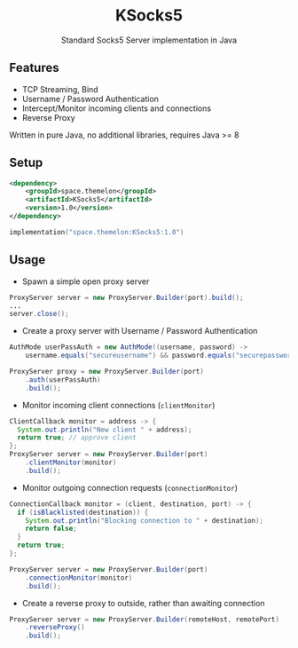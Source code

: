 <h1 align="center">KSocks5</h1>
<p align="center">Standard Socks5 Server implementation in Java</p>

## Features

- TCP Streaming, Bind
- Username / Password Authentication
- Intercept/Monitor incoming clients and connections
- Reverse Proxy

Written in pure Java, no additional libraries, requires Java >= 8


## Setup

```xml
<dependency>
    <groupId>space.themelon</groupId>
    <artifactId>KSocks5</artifactId>
    <version>1.0</version>
</dependency>
```

```kotlin
implementation("space.themelon:KSocks5:1.0")
```

## Usage

- Spawn a simple open proxy server

```java
ProxyServer server = new ProxyServer.Builder(port).build();
...
server.close();
```

- Create a proxy server with Username / Password Authentication

```java
AuthMode userPassAuth = new AuthMode((username, password) -> 
    username.equals("secureusername") && password.equals("securepassword"));

ProxyServer proxy = new ProxyServer.Builder(port)
    .auth(userPassAuth)
    .build();
```

- Monitor incoming client connections (`clientMonitor`)

```java
ClientCallback monitor = address -> {
  System.out.println("New client " + address);
  return true; // approve client
};
ProxyServer server = new ProxyServer.Builder(port)
    .clientMonitor(monitor)
    .build();
```

- Monitor outgoing connection requests (`connectionMonitor`)

```java
ConnectionCallback monitor = (client, destination, port) -> {
  if (isBlacklisted(destination)) {
    System.out.println("Blocking connection to " + destination);
    return false;
  }
  return true;
};

ProxyServer server = new ProxyServer.Builder(port)
    .connectionMonitor(monitor)
    .build();
```

- Create a reverse proxy to outside, rather than awaiting connection

```java
ProxyServer server = new ProxyServer.Builder(remoteHost, remotePort)
    .reverseProxy()
    .build();
```